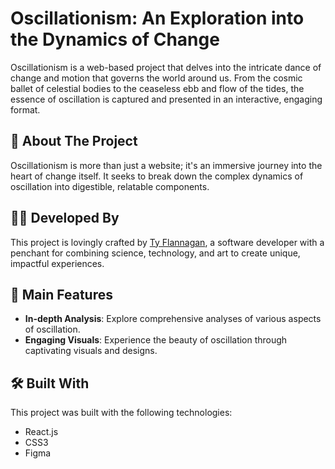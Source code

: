 # Oscillationism: An Exploration into the Dynamics of Change

Oscillationism is a web-based project that delves into the intricate dance of change and motion that governs the world around us. From the cosmic ballet of celestial bodies to the ceaseless ebb and flow of the tides, the essence of oscillation is captured and presented in an interactive, engaging format.

## 🎯 About The Project

Oscillationism is more than just a website; it's an immersive journey into the heart of change itself. It seeks to break down the complex dynamics of oscillation into digestible, relatable components.

## 👨‍💻 Developed By

This project is lovingly crafted by [Ty Flannagan](https://www.tyflannagan.tech/), a software developer with a penchant for combining science, technology, and art to create unique, impactful experiences.

## 🚀 Main Features

- **In-depth Analysis**: Explore comprehensive analyses of various aspects of oscillation.
- **Engaging Visuals**: Experience the beauty of oscillation through captivating visuals and designs.

## 🛠️ Built With

This project was built with the following technologies:

- React.js
- CSS3
- Figma
